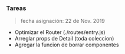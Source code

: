 ### Tareas

> fecha asignación: 22 de Nov. 2019 

- Optimizar el Router (./routes/entry.js)
- Arreglar props de Detail (toda coleccion)
- Agregar la funcion de borrar componentes